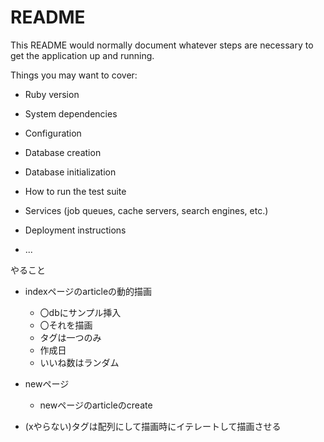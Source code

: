 # README

This README would normally document whatever steps are necessary to get the
application up and running.

Things you may want to cover:

* Ruby version

* System dependencies

* Configuration

* Database creation

* Database initialization

* How to run the test suite

* Services (job queues, cache servers, search engines, etc.)

* Deployment instructions

* ...

やること
* indexページのarticleの動的描画
  * 〇dbにサンプル挿入
  * 〇それを描画
  * タグは一つのみ
  * 作成日
  * いいね数はランダム

* newページ
  * newページのarticleのcreate


* (xやらない)タグは配列にして描画時にイテレートして描画させる

